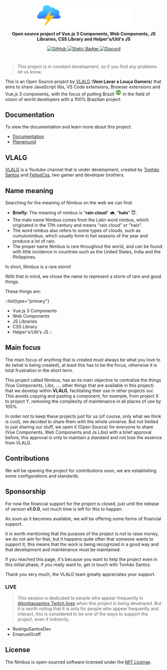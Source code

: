 <div align="center" markdown="1" style="text-align:center; margin-bottom: 40px">
    <img src="https://raw.githubusercontent.com/VemLavarALoucaGamers/vlalg-nimbus/main/editable/nimbus_logo_name.png" alt="Vue Styleguidist" width="300">

**Open source project of Vue.js 3 Components, Web Components, JS Libraries, CSS Library and Helper's/Util's JS**

<a href="LICENSE">
	<img alt="GitHub" src="https://img.shields.io/github/license/VemLavarALoucaGamers/vlalg-nimbus">
</a>
<a href="https://classic.yarnpkg.com/lang/en/docs/workspaces/">
  <img alt="Static Badge" src="https://img.shields.io/badge/maintained%20with-yarn%20workspaces-cc00ff">
</a>
<a href="https://discord.com/channels/730480649139388469/1141561204251295775">
  <img alt="Discord" src="https://img.shields.io/discord/730480649139388469.svg?logo=discord" alt="Chat on Discord">
</a>
</div>

> This project is in constant development, so if you find any problems let us know.

This is an Open Source project by <a href="https://vemlavaralouca.com.br/" target="_blank">VLALG</a> (**Vem Lavar a Louça Gamers**) that aims to share JavaScript libs, VS Code extensions, Browser extensions and Vue.js 3 components, with the focus of putting Brazil <img src="./brazil-icon.png" alt="Brazil flag" style="width:20px;"/> in the field of vision of world developers with a 100% Brazilian project.

## Documentation
To view the documentation and learn more about this project:

- [Documentation](https://nimbus-vlalg.vercel.app/)
- [Playground](https://nimbus-vlalg.vercel.app/playground)

## VLALG
<a href="https://vemlavaralouca.com.br/" target="_blank">VLALG</a> is a Youtube channel that is under development, created by <a href="https://github.com/TonhaoSantos" target="_blank">Tonhão Santos</a> and <a href="https://github.com/lipecss" target="_blank">FelipeCss</a>, two gamer and developer brothers.

## Name meaning

Searching for the meaning of Nimbus on the web we can find:

- **Briefly**: The meaning of nimbus is “**rain cloud**” 🌧️, “**halo**” 😇.
- The male name Nimbus comes from the Latin word nimbus, which originated in the 17th century and means "rain cloud" or "halo".
- The word nimbus also refers to some types of clouds, such as cumulonimbus, which usually form in hot seasons of the year and produce a lot of rain.
- The proper name Nimbus is rare throughout the world, and can be found with little incidence in countries such as the United States, India and the Philippines.

In short, Nimbus is a rare storm!

With that in mind, we chose the name to represent a storm of rare and good things.

These things are:

::list{type="primary"}
- Vue.js 3 Components
- Web Components
- JS Libraries
- CSS Library
- Helper's/Util's JS
::

## Main focus

The main focus of anything that is created must always be what you love to do (what is being created), at least this has to be the focus, otherwise it is total frustration in the short term.

This project called Nimbus, has as its main objective to centralize the things (Vue Components, Libs, ..., other things that are available in this project) that we develop within **VLALG**, facilitating their use in other projects our. This avoids copying and pasting a component, for example, from project X to project Y, removing the complexity of maintenance in all places of use by 100%.

In order not to keep these projects just for us (of course, only what we think is cool), we decided to share them with the whole universe. But not limited to just sharing our stuff, we open it (Open Source) for everyone to share (Vue Components, Web Components and Js Libs) with a brief approval before, this approval is only to maintain a standard and not lose the essence from VLALG.

## Contributions

We will be opening the project for contributions soon, we are establishing some configurations and standards.

## Sponsorship

For now the financial support for the project is closed, just until the release of version **v1.0.0**, not much time is left for this to happen.

As soon as it becomes available, we will be offering some forms of financial support.

It is worth mentioning that the purpose of the project is not to raise money, we do not aim for that, but it happens quite often that someone wants to support it, this means that the work is being recognized in a good way and that development and maintenance must be maintained.

If you reached this page, it's because you want to help the project even in this initial phase, if you really want to, get in touch with Tonhão Santos.

Thank you very much, the VLALG team greatly appreciates your support.

### LIVE

> This session is dedicated to people who appear frequently in <a href="https://www.twitch.tv/tonhaosantos" target="_blank">@tonhaosantos Twitch lives</a> when this project is being developed. But it is worth noting that it is only for people who appear frequently and interact, this is considered to be one of the ways to support the project, even if indirectly.

- RodrigoSantosDev
- EmanuelGraff

## License
The Nimbus is open-sourced software licensed under the [MIT License](https://github.com/VemLavarALoucaGamers/vlalg-nimbus/blob/v0.0.1-alpha/LICENSE).
